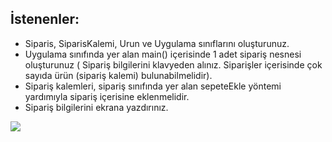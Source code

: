 ## İstenenler:

* Siparis, SiparisKalemi, Urun ve Uygulama sınıflarını oluşturunuz.
* Uygulama sınıfında yer alan main() içerisinde 1 adet sipariş nesnesi oluşturunuz ( Sipariş bilgilerini klavyeden alınız. Siparişler içerisinde çok sayıda ürün (sipariş kalemi) bulunabilmelidir).
* Sipariş kalemleri, sipariş sınıfında yer alan sepeteEkle yöntemi yardımıyla sipariş içerisine eklenmelidir.
* Sipariş bilgilerini ekrana yazdırınız.


![](https://github.com/celalceken/NesneYonelimliAnalizVeTasarimDersiUygulamalari/blob/master/Sekiller/02/UygulamaHafta6.png)


